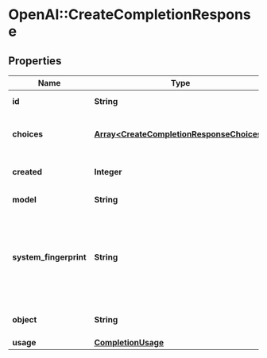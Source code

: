 # OpenAI::CreateCompletionResponse

## Properties
Name | Type | Description | Notes
------------ | ------------- | ------------- | -------------
**id** | **String** | A unique identifier for the completion. | 
**choices** | [**Array&lt;CreateCompletionResponseChoices&gt;**](CreateCompletionResponseChoices.md) | The list of completion choices the model generated for the input prompt. | 
**created** | **Integer** | The Unix timestamp (in seconds) of when the completion was created. | 
**model** | **String** | The model used for completion. | 
**system_fingerprint** | **String** | This fingerprint represents the backend configuration that the model runs with.  Can be used in conjunction with the &#x60;seed&#x60; request parameter to understand when backend changes have been made that might impact determinism.  | [optional] 
**object** | **String** | The object type, which is always \&quot;text_completion\&quot; | 
**usage** | [**CompletionUsage**](CompletionUsage.md) |  | [optional] 

